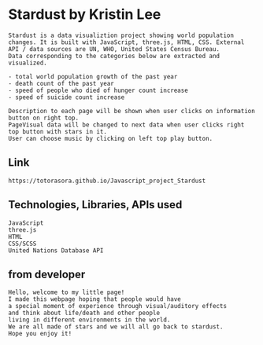 # Stardust by Kristin Lee

    Stardust is a data visualiztion project showing world population changes. It is built with JavaScript, three.js, HTML, CSS. External API / data sources are UN, WHO, United States Census Bureau.
    Data corresponding to the categories below are extracted and visualized.

    - total world population growth of the past year
    - death count of the past year
    - speed of people who died of hunger count increase
    - speed of suicide count increase

    Description to each page will be shown when user clicks on information button on right top.
    PageVisual data will be changed to next data when user clicks right top button with stars in it.
    User can choose music by clicking on left top play button.


## Link
    https://totorasora.github.io/Javascript_project_Stardust


## Technologies, Libraries, APIs used
    JavaScript
    three.js
    HTML
    CSS/SCSS
    United Nations Database API


## from developer
    Hello, welcome to my little page!
    I made this webpage hoping that people would have
    a special moment of experience through visual/auditory effects
    and think about life/death and other people
    living in different environments in the world.
    We are all made of stars and we will all go back to stardust.
    Hope you enjoy it!



